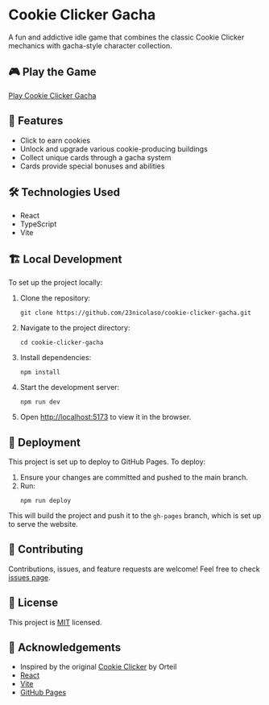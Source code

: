 # Cookie Clicker Gacha

A fun and addictive idle game that combines the classic Cookie Clicker mechanics with gacha-style character collection.

## 🎮 Play the Game

[Play Cookie Clicker Gacha](https://23nicolaso.github.io/GachaClicker/)

## 🚀 Features

- Click to earn cookies
- Unlock and upgrade various cookie-producing buildings
- Collect unique cards through a gacha system
- Cards provide special bonuses and abilities

## 🛠️ Technologies Used

- React
- TypeScript
- Vite

## 🏗️ Local Development

To set up the project locally:

1. Clone the repository:
   ```
   git clone https://github.com/23nicolaso/cookie-clicker-gacha.git
   ```

2. Navigate to the project directory:
   ```
   cd cookie-clicker-gacha
   ```

3. Install dependencies:
   ```
   npm install
   ```

4. Start the development server:
   ```
   npm run dev
   ```

5. Open [http://localhost:5173](http://localhost:5173) to view it in the browser.

## 🚀 Deployment

This project is set up to deploy to GitHub Pages. To deploy:

1. Ensure your changes are committed and pushed to the main branch.
2. Run:
   ```
   npm run deploy
   ```

This will build the project and push it to the `gh-pages` branch, which is set up to serve the website.

## 🤝 Contributing

Contributions, issues, and feature requests are welcome! Feel free to check [issues page](https://github.com/23nicolaso/cookie-clicker-gacha/issues).

## 📝 License

This project is [MIT](https://choosealicense.com/licenses/mit/) licensed.

## 👏 Acknowledgements

- Inspired by the original [Cookie Clicker](https://orteil.dashnet.org/cookieclicker/) by Orteil
- [React](https://reactjs.org/)
- [Vite](https://vitejs.dev/)
- [GitHub Pages](https://pages.github.com/)
